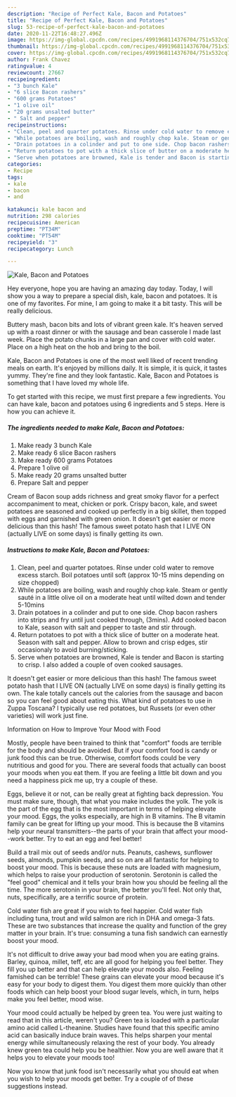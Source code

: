 ```yaml
---
description: "Recipe of Perfect Kale, Bacon and Potatoes"
title: "Recipe of Perfect Kale, Bacon and Potatoes"
slug: 53-recipe-of-perfect-kale-bacon-and-potatoes
date: 2020-11-22T16:48:27.496Z
image: https://img-global.cpcdn.com/recipes/4991968114376704/751x532cq70/kale-bacon-and-potatoes-recipe-main-photo.jpg
thumbnail: https://img-global.cpcdn.com/recipes/4991968114376704/751x532cq70/kale-bacon-and-potatoes-recipe-main-photo.jpg
cover: https://img-global.cpcdn.com/recipes/4991968114376704/751x532cq70/kale-bacon-and-potatoes-recipe-main-photo.jpg
author: Frank Chavez
ratingvalue: 4
reviewcount: 27667
recipeingredient:
- "3 bunch Kale"
- "6 slice Bacon rashers"
- "600 grams Potatoes"
- "1 olive oil"
- "20 grams unsalted butter"
- " Salt and pepper"
recipeinstructions:
- "Clean, peel and quarter potatoes. Rinse under cold water to remove excess starch. Boil potatoes until soft (approx 10-15 mins depending on size chopped)"
- "While potatoes are boiling, wash and roughly chop kale. Steam or gently sauté in a little olive oil on a moderate heat until wilted down and tender 5-10mins"
- "Drain potatoes in a colinder and put to one side. Chop bacon rashers into strips and fry until just cooked through, (3mins). Add cooked bacon to Kale, season with salt and pepper to taste and stir through."
- "Return potatoes to pot with a thick slice of butter on a moderate heat. Season with salt and pepper. Allow to brown and crisp edges, stir occasionaly to avoid burning/sticking."
- "Serve when potatoes are browned, Kale is tender and Bacon is starting to crisp. I also added a couple of oven cooked sausages."
categories:
- Recipe
tags:
- kale
- bacon
- and

katakunci: kale bacon and 
nutrition: 298 calories
recipecuisine: American
preptime: "PT34M"
cooktime: "PT54M"
recipeyield: "3"
recipecategory: Lunch

---
```



![Kale, Bacon and Potatoes](https://img-global.cpcdn.com/recipes/4991968114376704/751x532cq70/kale-bacon-and-potatoes-recipe-main-photo.jpg)

Hey everyone, hope you are having an amazing day today. Today, I will show you a way to prepare a special dish, kale, bacon and potatoes. It is one of my favorites. For mine, I am going to make it a bit tasty. This will be really delicious.

Buttery mash, bacon bits and lots of vibrant green kale. It&#39;s heaven served up with a roast dinner or with the sausage and bean casserole I made last week. Place the potato chunks in a large pan and cover with cold water. Place on a high heat on the hob and bring to the boil.

Kale, Bacon and Potatoes is one of the most well liked of recent trending meals on earth. It's enjoyed by millions daily. It is simple, it is quick, it tastes yummy. They're fine and they look fantastic. Kale, Bacon and Potatoes is something that I have loved my whole life.


To get started with this recipe, we must first prepare a few ingredients. You can have kale, bacon and potatoes using 6 ingredients and 5 steps. Here is how you can achieve it.

<!--inarticleads1-->

##### The ingredients needed to make Kale, Bacon and Potatoes:

1. Make ready 3 bunch Kale
1. Make ready 6 slice Bacon rashers
1. Make ready 600 grams Potatoes
1. Prepare 1 olive oil
1. Make ready 20 grams unsalted butter
1. Prepare  Salt and pepper


Cream of Bacon soup adds richness and great smoky flavor for a perfect accompaniment to meat, chicken or pork. Crispy bacon, kale, and sweet potatoes are seasoned and cooked up perfectly in a big skillet, then topped with eggs and garnished with green onion. It doesn&#39;t get easier or more delicious than this hash! The famous sweet potato hash that I LIVE ON (actually LIVE on some days) is finally getting its own. 

<!--inarticleads2-->

##### Instructions to make Kale, Bacon and Potatoes:

1. Clean, peel and quarter potatoes. Rinse under cold water to remove excess starch. Boil potatoes until soft (approx 10-15 mins depending on size chopped)
1. While potatoes are boiling, wash and roughly chop kale. Steam or gently sauté in a little olive oil on a moderate heat until wilted down and tender 5-10mins
1. Drain potatoes in a colinder and put to one side. Chop bacon rashers into strips and fry until just cooked through, (3mins). Add cooked bacon to Kale, season with salt and pepper to taste and stir through.
1. Return potatoes to pot with a thick slice of butter on a moderate heat. Season with salt and pepper. Allow to brown and crisp edges, stir occasionaly to avoid burning/sticking.
1. Serve when potatoes are browned, Kale is tender and Bacon is starting to crisp. I also added a couple of oven cooked sausages.


It doesn&#39;t get easier or more delicious than this hash! The famous sweet potato hash that I LIVE ON (actually LIVE on some days) is finally getting its own. The kale totally cancels out the calories from the sausage and bacon so you can feel good about eating this. What kind of potatoes to use in Zuppa Toscana? I typically use red potatoes, but Russets (or even other varieties) will work just fine. 

Information on How to Improve Your Mood with Food


Mostly, people have been trained to think that "comfort" foods are terrible for the body and should be avoided. But if your comfort food is candy or junk food this can be true. Otherwise, comfort foods could be very nutritious and good for you. There are several foods that actually can boost your moods when you eat them. If you are feeling a little bit down and you need a happiness pick me up, try a couple of these.

Eggs, believe it or not, can be really great at fighting back depression. You must make sure, though, that what you make includes the yolk. The yolk is the part of the egg that is the most important in terms of helping elevate your mood. Eggs, the yolks especially, are high in B vitamins. The B vitamin family can be great for lifting up your mood. This is because the B vitamins help your neural transmitters--the parts of your brain that affect your mood--work better. Try to eat an egg and feel better!

Build a trail mix out of seeds and/or nuts. Peanuts, cashews, sunflower seeds, almonds, pumpkin seeds, and so on are all fantastic for helping to boost your mood. This is because these nuts are loaded with magnesium, which helps to raise your production of serotonin. Serotonin is called the "feel good" chemical and it tells your brain how you should be feeling all the time. The more serotonin in your brain, the better you'll feel. Not only that, nuts, specifically, are a terrific source of protein.

Cold water fish are great if you wish to feel happier. Cold water fish including tuna, trout and wild salmon are rich in DHA and omega-3 fats. These are two substances that increase the quality and function of the grey matter in your brain. It's true: consuming a tuna fish sandwich can earnestly boost your mood. 

It's not difficult to drive away your bad mood when you are eating grains. Barley, quinoa, millet, teff, etc are all good for helping you feel better. They fill you up better and that can help elevate your moods also. Feeling famished can be terrible! These grains can elevate your mood because it's easy for your body to digest them. You digest them more quickly than other foods which can help boost your blood sugar levels, which, in turn, helps make you feel better, mood wise.

Your mood could actually be helped by green tea. You were just waiting to read that in this article, weren't you? Green tea is loaded with a particular amino acid called L-theanine. Studies have found that this specific amino acid can basically induce brain waves. This helps sharpen your mental energy while simultaneously relaxing the rest of your body. You already knew green tea could help you be healthier. Now you are well aware that it helps you to elevate your moods too!

Now you know that junk food isn't necessarily what you should eat when you wish to help your moods get better. Try  a  couple of  of  these  suggestions  instead.

